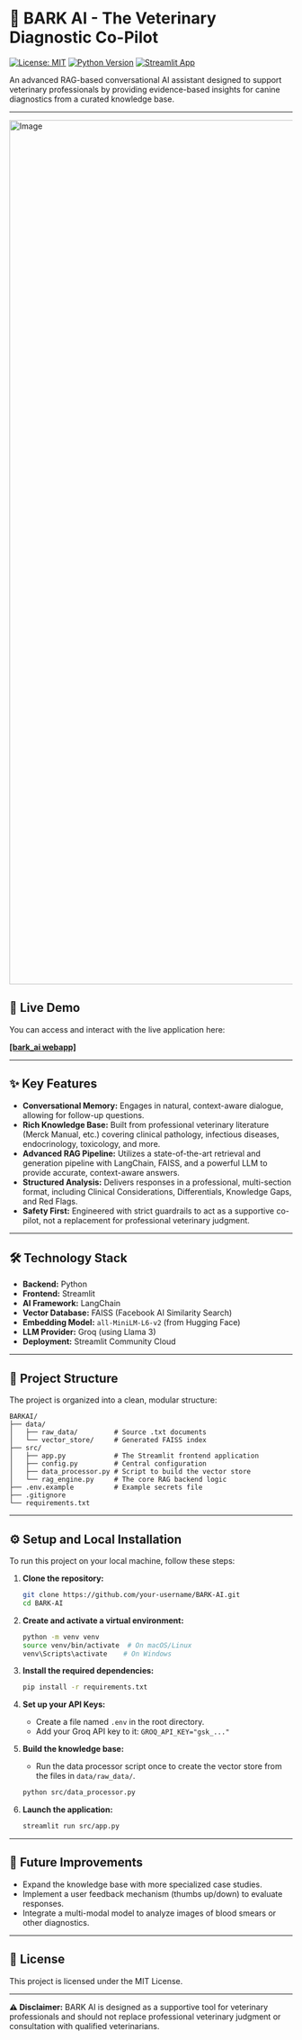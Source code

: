# 🐾 BARK AI - The Veterinary Diagnostic Co-Pilot

[![License: MIT](https://img.shields.io/badge/License-MIT-yellow.svg)](https://opensource.org/licenses/MIT)
[![Python Version](https://img.shields.io/badge/Python-3.10%2B-blue.svg)](https://www.python.org/downloads/)
[![Streamlit App](https://static.streamlit.io/badges/streamlit_badge_black_white.svg)](https://share.streamlit.io/)

An advanced RAG-based conversational AI assistant designed to support veterinary professionals by providing evidence-based insights for canine diagnostics from a curated knowledge base.

---
<img width="2816" height="1536" alt="Image" src="https://github.com/user-attachments/assets/66e8db43-b1fc-4e64-9616-7b3bc54b3148" />


## 🚀 Live Demo

You can access and interact with the live application here:

**[[bark_ai webapp]]([https://bark-ai.streamlit.app/])**

---

## ✨ Key Features

* **Conversational Memory:** Engages in natural, context-aware dialogue, allowing for follow-up questions.
* **Rich Knowledge Base:** Built from professional veterinary literature (Merck Manual, etc.) covering clinical pathology, infectious diseases, endocrinology, toxicology, and more.
* **Advanced RAG Pipeline:** Utilizes a state-of-the-art retrieval and generation pipeline with LangChain, FAISS, and a powerful LLM to provide accurate, context-aware answers.
* **Structured Analysis:** Delivers responses in a professional, multi-section format, including Clinical Considerations, Differentials, Knowledge Gaps, and Red Flags.
* **Safety First:** Engineered with strict guardrails to act as a supportive co-pilot, not a replacement for professional veterinary judgment.

---

## 🛠️ Technology Stack

* **Backend:** Python
* **Frontend:** Streamlit
* **AI Framework:** LangChain
* **Vector Database:** FAISS (Facebook AI Similarity Search)
* **Embedding Model:** `all-MiniLM-L6-v2` (from Hugging Face)
* **LLM Provider:** Groq (using Llama 3)
* **Deployment:** Streamlit Community Cloud

---

## 📂 Project Structure

The project is organized into a clean, modular structure:

```
BARKAI/
├── data/
│   ├── raw_data/         # Source .txt documents
│   └── vector_store/     # Generated FAISS index
├── src/
│   ├── app.py            # The Streamlit frontend application
│   ├── config.py         # Central configuration
│   ├── data_processor.py # Script to build the vector store
│   └── rag_engine.py     # The core RAG backend logic
├── .env.example          # Example secrets file
├── .gitignore
└── requirements.txt
```

---

## ⚙️ Setup and Local Installation

To run this project on your local machine, follow these steps:

1. **Clone the repository:**
   ```bash
   git clone https://github.com/your-username/BARK-AI.git
   cd BARK-AI
   ```

2. **Create and activate a virtual environment:**
   ```bash
   python -m venv venv
   source venv/bin/activate  # On macOS/Linux
   venv\Scripts\activate    # On Windows
   ```

3. **Install the required dependencies:**
   ```bash
   pip install -r requirements.txt
   ```

4. **Set up your API Keys:**
   * Create a file named `.env` in the root directory.
   * Add your Groq API key to it: `GROQ_API_KEY="gsk_..."`

5. **Build the knowledge base:**
   * Run the data processor script once to create the vector store from the files in `data/raw_data/`.
   ```bash
   python src/data_processor.py
   ```

6. **Launch the application:**
   ```bash
   streamlit run src/app.py
   ```

---

## 🔮 Future Improvements

* Expand the knowledge base with more specialized case studies.
* Implement a user feedback mechanism (thumbs up/down) to evaluate responses.
* Integrate a multi-modal model to analyze images of blood smears or other diagnostics.

---

## 📝 License

This project is licensed under the MIT License.


---

**⚠️ Disclaimer:** BARK AI is designed as a supportive tool for veterinary professionals and should not replace professional veterinary judgment or consultation with qualified veterinarians.
